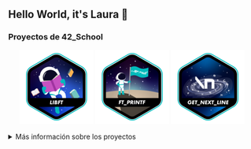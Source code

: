 ## Hello World, it's Laura 🤙

### Proyectos de 42_School

<div align="center">
  
<a href="https://github.com/lbengo/42_School/tree/main/Cursus/Libft">![42 Badge](https://github.com/lbengo/42_School/blob/main/42_badges/libfte.png)</a>
<a href="https://github.com/lbengo/42_School/tree/main/Cursus/ft_printf">![42 Badge](https://github.com/lbengo/42_School/blob/main/42_badges/ft_printfe.png)</a>
<a href="https://github.com/lbengo/42_School/tree/main/Cursus/get_next_line">![42 Badge](https://github.com/lbengo/42_School/blob/main/42_badges/get_next_linee.png)</a>
  
</div>

<details>
<summary>Más información sobre los proyectos</summary>

| Project                                                  |  Language  | Grade| Description                                                           |
|----------------------------------------------------------|------------|------|-----------------------------------------------------------------------|
| [libft](https://github.com/lbengo/42_School/Cursus/Libft)| C          | 125% | Crear una biblioteca de funciones básicas.                            |
| [ft_printf](https://github.com/lbengo/42_School/Cursus/ft_printf)| C  | 100% | Recodificar la función estándar de la biblioteca C, printf.           |
| [GNL](https://github.com/lbengo/42_School/Cursus/get_next_line)| C    | 100% | Programar una función que devuelva una línea de un file descriptor.   |
</details>

<!--
**lbengo/lbengo** is a ✨ _special_ ✨ repository because its `README.md` (this file) appears on your GitHub profile.

Here are some ideas to get you started:

- 🔭 I’m currently working on ...
- 🌱 I’m currently learning ...
- 👯 I’m looking to collaborate on ...
- 🤔 I’m looking for help with ...
- 💬 Ask me about ...
- 📫 How to reach me: ...
- 😄 Pronouns: ...
- ⚡ Fun fact: ...
-->
